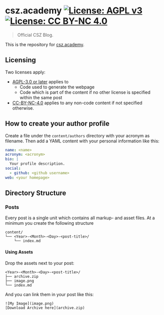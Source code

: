# csz.academy [![License: AGPL v3](https://img.shields.io/badge/License-AGPL%20v3-blue.svg)](https://www.gnu.org/licenses/agpl-3.0.html) [![License: CC BY-NC 4.0](https://img.shields.io/badge/License-CC%20BY--NC%204.0-lightgrey.svg)](https://creativecommons.org/licenses/by-nc/4.0/)
> Official CSZ Blog.

This is the repository for [csz.academy](https://csz.academy).

## Licensing

Two licenses apply:

- [AGPL-3.0 or later](./LICENSE.AGPL-3.0-or-later) applies to
  - Code used to generate the webpage
  - Code which is part of the content if no other license is specified within the same post
- [CC-BY-NC-4.0](./LICENSE.CC-BY-NC-4.0) applies to any non-code content if not specified otherwise.

## How to create your author profile

Create a file under the `content/authors` directory with your acronym as filename. Then add a YAML content with your personal information like this:
```yaml
name: <name>
acronym: <acronym>
bio: |
  Your profile description.
social:
  - github: <github username>
web: <your homepage>
```

## Directory Structure

### Posts
Every post is a single unit which contains all markup- and asset files.
At a minimum you create the following structure
```
content/
└── <Year>-<Month>-<Day>-<post-title>/
    └── index.md
```

#### Using Assets

Drop the assets next to your post:
```
<Year>-<Month>-<Day>-<post-title>/
├── archive.zip
├── image.png
└── index.md
```
And you can link them in your post like this:
~~~
![My Image](image.png)
[Download Archive here](archive.zip)
~~~
